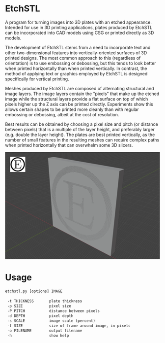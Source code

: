 # EtchSTL

A program for turning images into 3D plates with an etched appearance. Intended for use in 3D printing applications, plates produced by EtchSTL can be incorporated into CAD models using CSG or printed directly as 3D models.

The development of EtchSTL stems from a need to incorporate text and other two-dimensional features into vertically-oriented surfaces of 3D printed designs. The most common approach to this (regardless of orientation) is to use embossing or debossing, but this tends to look better when printed horizontally than when printed vertically. In contrast, the method of applying text or graphics employed by EtchSTL is designed specifically for vertical printing.

Meshes produced by EtchSTL are composed of alternating structural and image layers. The image layers contain the "pixels" that make up the etched image while the structural layers provide a flat surface on top of which pixels higher up the Z axis can be printed directly. Experiments show this allows certain shapes to be printed more cleanly than with regular embossing or debossing, albeit at the cost of resolution.

Best results can be obtained by choosing a pixel size and pitch (or distance between pixels) that is a multiple of the layer height, and preferably larger (e.g. double the layer height). The plates are best printed vertically, as the number of small features in the resulting meshes can require complex paths when printed horizontally that can overwhelm some 3D slicers.

![output example](example1.png)

# Usage

```
etchstl.py [options] IMAGE

 -t THICKNESS       plate thickness
 -p SIZE            pixel size
 -P PITCH           distance between pixels
 -d DEPTH           pixel depth
 -s SCALE           image scale (percent)
 -f SIZE            size of frame around image, in pixels
 -o FILENAME        output filename
 -h                 show help
```